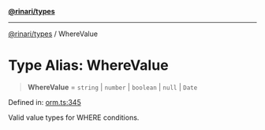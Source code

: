 [**@rinari/types**](../README.md)

---

[@rinari/types](../README.md) / WhereValue

# Type Alias: WhereValue

> **WhereValue** = `string` \| `number` \| `boolean` \| `null` \| `Date`

Defined in:
[orm.ts:345](https://github.com/OpenUwU/rinari/blob/b47591ce2773ace300eff92cd17a8ffd7bd0c7b7/packages/types/src/orm.ts#L345)

Valid value types for WHERE conditions.
